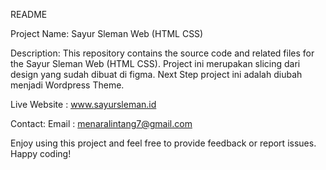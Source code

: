 README

Project Name: Sayur Sleman Web (HTML CSS)

Description:
This repository contains the source code and related files for the Sayur Sleman Web (HTML CSS). Project ini merupakan slicing dari design yang sudah dibuat di figma.
Next Step project ini adalah diubah menjadi Wordpress Theme. 

Live Website :
www.sayursleman.id


Contact:
Email : menaralintang7@gmail.com


Enjoy using this project and feel free to provide feedback or report issues. Happy coding!
